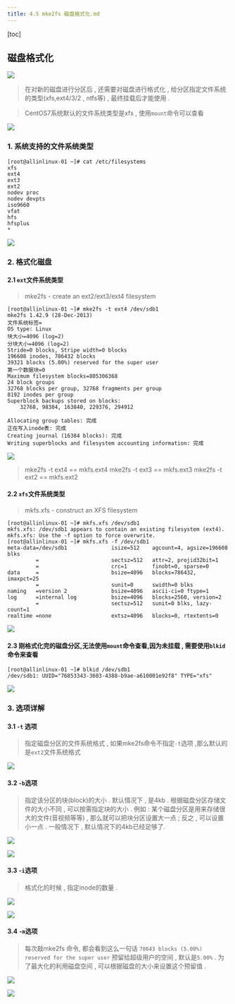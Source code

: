 ```yaml
---
title: 4.5 mke2fs 磁盘格式化.md
---
```


[toc]

## 磁盘格式化

![](http://oqjg6c4c1.bkt.clouddn.com/201706182222_950.png)



> 在对新的磁盘进行分区后 , 还需要对磁盘进行格式化 , 给分区指定文件系统的类型(xfs,ext4/3/2 , ntfs等) , 最终挂载后才能使用 . 

> CentOS7系统默认的文件系统类型是xfs , 使用`mount`命令可以查看

![](http://oqjg6c4c1.bkt.clouddn.com/201706182200_719.png)

### 1. 系统支持的文件系统类型

```
[root@allinlinux-01 ~]# cat /etc/filesystems 
xfs
ext4
ext3
ext2
nodev proc
nodev devpts
iso9660
vfat
hfs
hfsplus
*
```

![](http://oqjg6c4c1.bkt.clouddn.com/201706182209_49.png)

### 2.  格式化磁盘

#### 2.1 `ext`文件系统类型

> mke2fs - create an ext2/ext3/ext4 filesystem

```
[root@allinlinux-01 ~]# mke2fs -t ext4 /dev/sdb1
mke2fs 1.42.9 (28-Dec-2013)
文件系统标签=
OS type: Linux
块大小=4096 (log=2)
分块大小=4096 (log=2)
Stride=0 blocks, Stripe width=0 blocks
196608 inodes, 786432 blocks
39321 blocks (5.00%) reserved for the super user
第一个数据块=0
Maximum filesystem blocks=805306368
24 block groups
32768 blocks per group, 32768 fragments per group
8192 inodes per group
Superblock backups stored on blocks: 
	32768, 98304, 163840, 229376, 294912

Allocating group tables: 完成                            
正在写入inode表: 完成                            
Creating journal (16384 blocks): 完成
Writing superblocks and filesystem accounting information: 完成 

```

![](http://oqjg6c4c1.bkt.clouddn.com/201706182226_41.png)

> mke2fs -t ext4 == mkfs.ext4
> mke2fs -t ext3 == mkfs.ext3
> mke2fs -t ext2 == mkfs.ext2





#### 2.2 `xfs`文件系统类型

>  mkfs.xfs - construct an XFS filesystem

```
[root@allinlinux-01 ~]# mkfs.xfs /dev/sdb1
mkfs.xfs: /dev/sdb1 appears to contain an existing filesystem (ext4).
mkfs.xfs: Use the -f option to force overwrite.
[root@allinlinux-01 ~]# mkfs.xfs -f /dev/sdb1
meta-data=/dev/sdb1              isize=512    agcount=4, agsize=196608 blks
         =                       sectsz=512   attr=2, projid32bit=1
         =                       crc=1        finobt=0, sparse=0
data     =                       bsize=4096   blocks=786432, imaxpct=25
         =                       sunit=0      swidth=0 blks
naming   =version 2              bsize=4096   ascii-ci=0 ftype=1
log      =internal log           bsize=4096   blocks=2560, version=2
         =                       sectsz=512   sunit=0 blks, lazy-count=1
realtime =none                   extsz=4096   blocks=0, rtextents=0
```

![](http://oqjg6c4c1.bkt.clouddn.com/201706182229_109.png)

#### 2.3 刚格式化完的磁盘分区,无法使用`mount`命令查看,因为未挂载 , 需要使用`blkid`命令来查看

```
[root@allinlinux-01 ~]# blkid /dev/sdb1
/dev/sdb1: UUID="76853343-3603-4388-b9ae-a610001e92f8" TYPE="xfs" 
```

![](http://oqjg6c4c1.bkt.clouddn.com/201706182233_198.png)




### 3. 选项详解

#### 3.1 `-t` 选项

> 指定磁盘分区的文件系统格式 , 如果mke2fs命令不指定`-t`选项 ,那么默认的是`ext2`文件系统格式

![](http://oqjg6c4c1.bkt.clouddn.com/201706251516_514.png)


#### 3.2 `-b`选项

> 指定该分区的块(block)的大小 . 默认情况下 , 是4kb . 根据磁盘分区存储文件的大小不同 , 可以按需指定块的大小 . 例如 : 某个磁盘分区是用来存储很大的文件(音视频等等) , 那么就可以把块分区设置大一点 ; 反之 , 可以设置小一点 . 一般情况下  , 默认情况下的4kb已经足够了.

![](http://oqjg6c4c1.bkt.clouddn.com/201706251527_552.png)

![](http://oqjg6c4c1.bkt.clouddn.com/201706251528_417.png)




#### 3.3 `-i`选项

> 格式化的时候 , 指定inode的数量 . 

![](http://oqjg6c4c1.bkt.clouddn.com/201706251604_716.png)

![](http://oqjg6c4c1.bkt.clouddn.com/201706251605_692.png)




#### 3.4 `-m`选项

> 每次敲mke2fs 命令, 都会看到这么一句话 `78643 blocks (5.00%) reserved for the super user` 预留给超级用户的空间 , 默认是`5.00%` . 为了最大化的利用磁盘空间 , 可以根据磁盘的大小来设置这个预留值 . 

![](http://oqjg6c4c1.bkt.clouddn.com/201706251532_169.png)

![](http://oqjg6c4c1.bkt.clouddn.com/201706251532_529.png)




